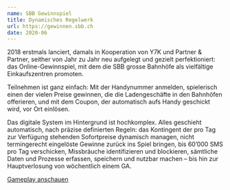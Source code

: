```yaml
---
name: SBB Gewinnspiel
title: Dynamisches Regelwerk
url: https://gewinnen.sbb.ch
date: 2020-06
---
```

2018 erstmals lanciert, damals in Kooperation von Y7K und Partner & Partner, seither von Jahr zu Jahr neu aufgelegt und gezielt perfektioniert: das Online-Gewinnspiel, mit dem die SBB grosse Bahnhöfe als vielfältige Einkaufszentren promoten.  

Teilnehmen ist ganz einfach: Mit der Handynummer anmelden, spielerisch einen der vielen Preise gewinnen, die die Ladengeschäfte in den Bahnhöfen offerieren, und mit dem Coupon, der automatisch aufs Handy geschickt wird, vor Ort einlösen.

Das digitale System im Hintergrund ist hochkomplex. Alles geschieht automatisch, nach präzise definierten Regeln: das Kontingent der pro Tag zur Verfügung stehenden Sofortpreise dynamisch managen, nicht termingerecht eingelöste Gewinne zurück ins Spiel bringen, bis 60’000 SMS pro Tag verschicken, Missbräuche identifizieren und blockieren, sämtliche Daten und Prozesse erfassen, speichern und nutzbar machen – bis hin zur Hauptverlosung von wöchentlich einem GA.

[Gameplay anschauen](https://vimeo.com/491962343)
